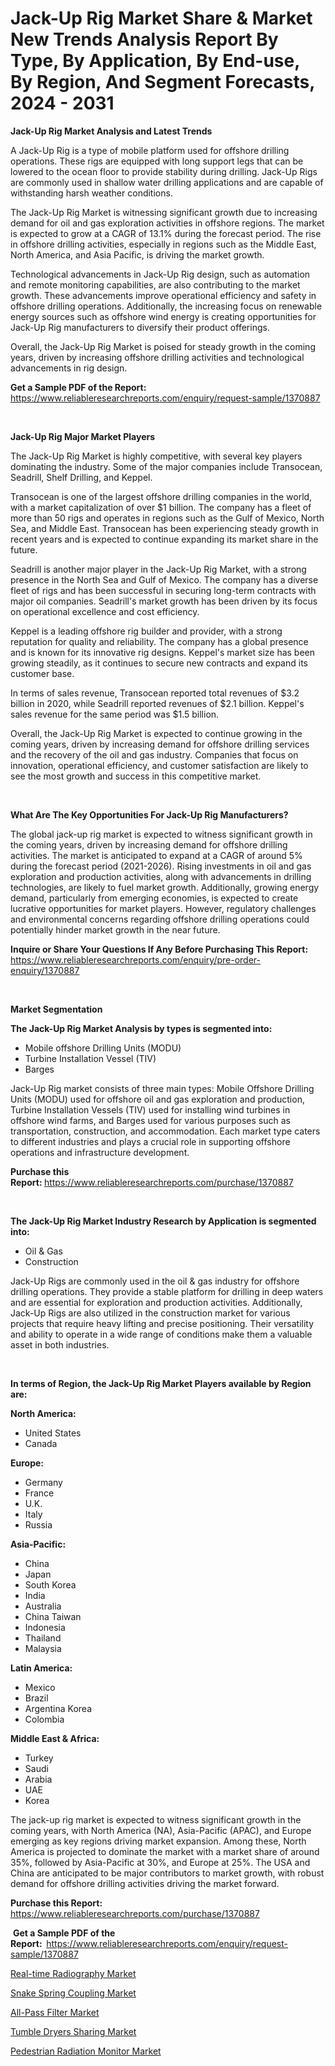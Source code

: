 <p><h1>Jack-Up Rig Market Share & Market New Trends Analysis Report By Type, By Application, By End-use, By Region, And Segment Forecasts, 2024 - 2031</h1></p><p><strong>Jack-Up Rig Market Analysis and Latest Trends</strong></p>
<p><p>A Jack-Up Rig is a type of mobile platform used for offshore drilling operations. These rigs are equipped with long support legs that can be lowered to the ocean floor to provide stability during drilling. Jack-Up Rigs are commonly used in shallow water drilling applications and are capable of withstanding harsh weather conditions.</p><p>The Jack-Up Rig Market is witnessing significant growth due to increasing demand for oil and gas exploration activities in offshore regions. The market is expected to grow at a CAGR of 13.1% during the forecast period. The rise in offshore drilling activities, especially in regions such as the Middle East, North America, and Asia Pacific, is driving the market growth.</p><p>Technological advancements in Jack-Up Rig design, such as automation and remote monitoring capabilities, are also contributing to the market growth. These advancements improve operational efficiency and safety in offshore drilling operations. Additionally, the increasing focus on renewable energy sources such as offshore wind energy is creating opportunities for Jack-Up Rig manufacturers to diversify their product offerings.</p><p>Overall, the Jack-Up Rig Market is poised for steady growth in the coming years, driven by increasing offshore drilling activities and technological advancements in rig design.</p></p>
<p><strong>Get a Sample PDF of the Report:&nbsp;</strong> <a href="https://www.reliableresearchreports.com/enquiry/request-sample/1370887">https://www.reliableresearchreports.com/enquiry/request-sample/1370887</a></p>
<p>&nbsp;</p>
<p><strong>Jack-Up Rig Major Market Players</strong></p>
<p><p>The Jack-Up Rig Market is highly competitive, with several key players dominating the industry. Some of the major companies include Transocean, Seadrill, Shelf Drilling, and Keppel. </p><p>Transocean is one of the largest offshore drilling companies in the world, with a market capitalization of over $1 billion. The company has a fleet of more than 50 rigs and operates in regions such as the Gulf of Mexico, North Sea, and Middle East. Transocean has been experiencing steady growth in recent years and is expected to continue expanding its market share in the future.</p><p>Seadrill is another major player in the Jack-Up Rig Market, with a strong presence in the North Sea and Gulf of Mexico. The company has a diverse fleet of rigs and has been successful in securing long-term contracts with major oil companies. Seadrill's market growth has been driven by its focus on operational excellence and cost efficiency.</p><p>Keppel is a leading offshore rig builder and provider, with a strong reputation for quality and reliability. The company has a global presence and is known for its innovative rig designs. Keppel's market size has been growing steadily, as it continues to secure new contracts and expand its customer base.</p><p>In terms of sales revenue, Transocean reported total revenues of $3.2 billion in 2020, while Seadrill reported revenues of $2.1 billion. Keppel's sales revenue for the same period was $1.5 billion.</p><p>Overall, the Jack-Up Rig Market is expected to continue growing in the coming years, driven by increasing demand for offshore drilling services and the recovery of the oil and gas industry. Companies that focus on innovation, operational efficiency, and customer satisfaction are likely to see the most growth and success in this competitive market.</p></p>
<p>&nbsp;</p>
<p><strong>What Are The Key Opportunities For Jack-Up Rig Manufacturers?</strong></p>
<p><p>The global jack-up rig market is expected to witness significant growth in the coming years, driven by increasing demand for offshore drilling activities. The market is anticipated to expand at a CAGR of around 5% during the forecast period (2021-2026). Rising investments in oil and gas exploration and production activities, along with advancements in drilling technologies, are likely to fuel market growth. Additionally, growing energy demand, particularly from emerging economies, is expected to create lucrative opportunities for market players. However, regulatory challenges and environmental concerns regarding offshore drilling operations could potentially hinder market growth in the near future.</p></p>
<p><strong>Inquire or Share Your Questions If Any Before Purchasing This Report:</strong> <a href="https://www.reliableresearchreports.com/enquiry/pre-order-enquiry/1370887">https://www.reliableresearchreports.com/enquiry/pre-order-enquiry/1370887</a></p>
<p>&nbsp;</p>
<p><strong>Market Segmentation</strong></p>
<p><strong>The Jack-Up Rig Market Analysis by types is segmented into:</strong></p>
<p><ul><li>Mobile offshore Drilling Units (MODU)</li><li>Turbine Installation Vessel (TIV)</li><li>Barges</li></ul></p>
<p><p>Jack-Up Rig market consists of three main types: Mobile Offshore Drilling Units (MODU) used for offshore oil and gas exploration and production, Turbine Installation Vessels (TIV) used for installing wind turbines in offshore wind farms, and Barges used for various purposes such as transportation, construction, and accommodation. Each market type caters to different industries and plays a crucial role in supporting offshore operations and infrastructure development.</p></p>
<p><strong>Purchase this Report:&nbsp;</strong><a href="https://www.reliableresearchreports.com/purchase/1370887">https://www.reliableresearchreports.com/purchase/1370887</a></p>
<p>&nbsp;</p>
<p><strong>The Jack-Up Rig Market Industry Research by Application is segmented into:</strong></p>
<p><ul><li>Oil & Gas</li><li>Construction</li></ul></p>
<p><p>Jack-Up Rigs are commonly used in the oil & gas industry for offshore drilling operations. They provide a stable platform for drilling in deep waters and are essential for exploration and production activities. Additionally, Jack-Up Rigs are also utilized in the construction market for various projects that require heavy lifting and precise positioning. Their versatility and ability to operate in a wide range of conditions make them a valuable asset in both industries.</p></p>
<p>&nbsp;</p>
<p><strong>In terms of Region, the Jack-Up Rig Market Players available by Region are:</strong></p>
<p>
    <p> <strong> North America: </strong>
        <ul>
            <li>United States</li>
            <li>Canada</li>
        </ul>
        </p> 
    <p> <strong> Europe: </strong>
        <ul>
            <li>Germany</li>
            <li>France</li>
            <li>U.K.</li>
            <li>Italy</li>
            <li>Russia</li>
        </ul>
        </p> 
    <p> <strong> Asia-Pacific: </strong>
        <ul>
            <li>China</li>
            <li>Japan</li>
            <li>South Korea</li>
            <li>India</li>
            <li>Australia</li>
            <li>China Taiwan</li>
            <li>Indonesia</li>
            <li>Thailand</li>
            <li>Malaysia</li>
        </ul>
        </p> 
    <p> <strong> Latin America: </strong>
        <ul>
            <li>Mexico</li>
            <li>Brazil</li>
            <li>Argentina Korea</li>
            <li>Colombia</li>
        </ul>
        </p> 
    <p> <strong> Middle East & Africa: </strong>
        <ul>
            <li>Turkey</li>
            <li>Saudi</li>
            <li>Arabia</li>
            <li>UAE</li>
            <li>Korea</li>
        </ul>
    </p>
    </p>
<p><p>The jack-up rig market is expected to witness significant growth in the coming years, with North America (NA), Asia-Pacific (APAC), and Europe emerging as key regions driving market expansion. Among these, North America is projected to dominate the market with a market share of around 35%, followed by Asia-Pacific at 30%, and Europe at 25%. The USA and China are anticipated to be major contributors to market growth, with robust demand for offshore drilling activities driving the market forward.</p></p>
<p><strong>Purchase this Report: </strong><a href="https://www.reliableresearchreports.com/purchase/1370887">https://www.reliableresearchreports.com/purchase/1370887</a></p>
<p>&nbsp;<strong>Get a Sample PDF of the Report:&nbsp;&nbsp;</strong><a href="https://www.reliableresearchreports.com/enquiry/request-sample/1370887">https://www.reliableresearchreports.com/enquiry/request-sample/1370887</a></p>
<p><strong></strong></p>
<p><p><a href="https://medium.com/@albinbrakus/real-time-radiography-market-trends-forecast-and-competitive-analysis-to-2031-38d3144fc5d4">Real-time Radiography Market</a></p><p><a href="https://medium.com/@albinbrakus/snake-spring-coupling-market-share-evolution-and-market-growth-trends-2024-2031-66c8fd98f111">Snake Spring Coupling Market</a></p><p><a href="https://medium.com/@albinbrakus/all-pass-filter-market-outlook-industry-overview-and-forecast-2024-to-2031-ff37a8f6a8f5">All-Pass Filter Market</a></p><p><a href="https://medium.com/@albinbrakus/analyzing-tumble-dryers-sharing-market-global-industry-perspective-and-forecast-2024-to-2031-78ec83c056d4">Tumble Dryers Sharing Market</a></p><p><a href="https://medium.com/@albinbrakus/pedestrian-radiation-monitor-market-size-and-market-trends-complete-industry-overview-2024-to-abbdb6639d63">Pedestrian Radiation Monitor Market</a></p></p>